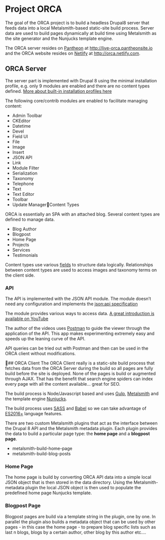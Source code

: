 # Project ORCA

The goal of the ORCA project is to build a headless Drupal8 server that feeds data into a local Metalsmith-based static-site build process. Server data are used to build pages dynamically at build time using Metalsmith as the site generator and the Nunjucks template engine.

The ORCA server resides on [Pantheon](https://pantheon.io/) at http://live-orca.pantheonsite.io and the ORCA website resides on [Netlify](https://www.netlify.com/) at http://orca.netlify.com.

## ORCA Server
The server part is implemented with Drupal 8 using the minimal installation profile, e.g. only 9 modules are enabled and there are no content types defined. [More about built-in installation profiles here](https://www.drupal.org/docs/7/install/built-in-installation-profiles-drupal-7)

The following core/contrib modules are enabled to facilitate managing content:

- Admin Toolbar
- CKEditor
- Datetime
- Devel
- Field UI
- File
- Image
- Insert
- JSON API
- Link
- Module Filter
- Serialization
- Taxonomy
- Telephone
- Text
- Text Editor
- Toolbar
- Update ManagerContent Types

ORCA is essentially an SPA with an attached blog. Several content types are defined to manage data.
 
- Blog Author
- Blogpost
- Home Page
- Projects
- Services
- Testimonials

Content types use various [fields](https://www.drupal.org/docs/7/nodes-content-types-and-fields/working-with-content-types-and-fields-drupal-7-and-later) to structure data logically. Relationships between content types are used to access images and taxonomy terms on the client side.

### API
The API is implemented with the JSON API module. The module doesn’t need any configuration and implements the [json:api specification](http://jsonapi.org/)

The module provides various ways to access data. [A great introduction is available on YouTube](https://www.youtube.com/playlist?list=PLZOQ_ZMpYrZsyO-3IstImK1okrpfAjuMZ)

The author of the videos uses [Postman](https://www.getpostman.com/)  to guide the viewer through the application of the API. This app makes experimenting extremely easy and speeds up the leaning curve of the API.

API queries can be tried out with Postman and then can be used in the ORCA client without modifications.

## ORCA Client
The ORCA Client really is a static-site build process that fetches data from the ORCA Server during the build so all pages are fully build before the site is deployed. None of the pages is build or augmented through AJAX. That has the benefit that search engine spiders can index every page with all the content available… great for SEO.

The build process is Node/Javascript based and uses [Gulp](https://gulpjs.com/), [Metalsmith](http://www.metalsmith.io/) and the template engine [Nunjucks](https://mozilla.github.io/nunjucks/templating.html).

The build process uses [SASS](https://www.npmjs.com/package/gulp-sass) and [Babel](https://babeljs.io/) so we can take advantage of [ES2016+](http://exploringjs.com/es2016-es2017/) language features. 

There are two custom Metalsmith plugins that act as the interface between the Drupal 8 API and the Metalsmith metadata plugin.
Each plugin provides the data to build a particular page type: the **home page** and a **blogpost page**. 

- metalsmith-build-home-page
- metalsmith-build-blog-posts

### Home Page
The home page is build by converting ORCA API data into a simple local JSON object that is then stored in the data directory. Using the Metalsmith-metadata plugin the local JSON object is then used to populate the predefined home page Nunjucks template.

### Blogpost Page
Blogpost pages are build via a template string in the plugin, one by one. In parallel the plugin also builds a metadata object that can be used by other pages - in this case the home page - to prepare blog specific lists such as last n blogs, blogs by a certain author, other blog by this author etc.…